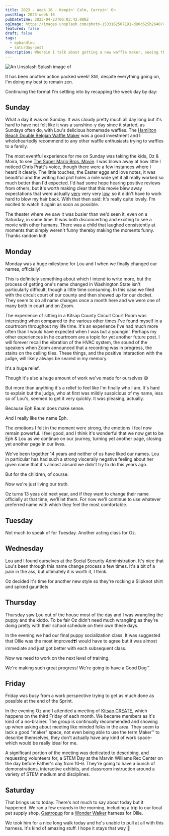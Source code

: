 ```yaml
---
title: 2023 - Week 16 - Keepin' Calm, Carryin' On
postSlug: 2023-week-16
pubDatetime: 2023-04-23T06:03:42.000Z
ogImage: https://images.unsplash.com/photo-1533162507191-d90c625b2640?crop=entropy&cs=tinysrgb&fit=max&fm=jpg&ixid=MnwxMTc3M3wwfDF8c2VhcmNofDE4fHxjYWxtfGVufDB8fHx8MTY4MjIyOTU4Mw&ixlib=rb-4.0.3&q=80&h=800
featured: false
draft: false
tags:
  - ephandlou
  - saturday-post
description: Wherein I talk about getting a new waffle maker, seeing the Super Mario Bros. Movie with the kiddos, Lou and I changed our names, our adventures at the Social Security Administration, our first puppy socialization class, attending Kitsap CREATE, and more
---
```


![An Unsplash Splash image of ](https://images.unsplash.com/photo-1533162507191-d90c625b2640?crop=entropy&cs=tinysrgb&fit=max&fm=jpg&ixid=MnwxMTc3M3wwfDF8c2VhcmNofDE4fHxjYWxtfGVufDB8fHx8MTY4MjIyOTU4Mw&ixlib=rb-4.0.3&q=80&h=800)

It has been another action packed week! Still, despite everything going on, I'm doing my best to remain zen.

Continuing the format I'm settling into by recapping the week day by day:

## Sunday

What a day it was on Sunday. It was cloudy pretty much all day long but it's hard to have not felt like it was a sunshine-y day since it started, as Sundays often do, with Lou's delicious homemade waffles. The [Hamilton Beach Double Belgian Waffle Maker](https://hamiltonbeach.com/double-7in-round-belgian-waffle-maker-26201) was a good investment and I wholeheartedly recommend to any other waffle enthusiasts trying to waffles to a family.

The most eventful experience for me on Sunday was taking the kids, Oz & Moira, to see [The Super Mario Bros. Movie](https://www.imdb.com/title/tt6718170/). I was blown away at how little I noticed Chris Pratt's voice, though there were a few instances where I heard it clearly. The little touches, the Easter eggs and love notes, it was beautiful and the writing had plot holes a mile wide yet it all really worked so much better than I'd expected. I'd had some hope hearing positive reviews from others, but it's worth making clear that this movie blew away expectations that were actually [very](https://www.imdb.com/title/tt0096707/) very very [low](https://www.imdb.com/title/tt0108255/), so it didn't have to work hard to blow my hair back. With that then said: It's really quite lovely. I'm excited to watch it again as soon as possible.

The theater where we saw it was busier than we'd seen it, even on a Saturday, in some time. It was both disconcerting and exciting to see a movie with other humans. There was a child that laughed consistently at moments that simply weren't funny thereby making the moments funny. Thanks random kid!

## Monday

Monday was a huge milestone for Lou and I when we finally changed our names, officially!

This is definitely something about which I intend to write more, but the process of getting one's name changed in Washington State isn't particularly difficult, though a little time consuming. In this case we filed with the circuit court of our county and then showed up for our docket. They seem to do all name changes once a month here and we were one of many both in court and on Zoom.

The experience of sitting in a Kitsap County Circuit Court Room was interesting when compared to the various other times I've found myself in a courtroom throughout my life time. It's an experience I've had much more often than I would have expected when I was but a youngin'. Perhaps my other experiences in he courtroom are a topic for yet another future post. I will forever recall the vibration of the HVAC system, the sound of the speakers when Zoom announced that a recording was in progress, the stains on the ceiling tiles. These things, and the positive interaction with the judge, will likely always be seared in my memory.

It's a huge relief.

Though it's also a huge amount of work we've made for ourselves 😅

But more than anything it's a relief to feel like I'm finally who I am. It's hard to explain but the judge, who at first was mildly suspicious of my name, less so of Lou's, seemed to get it very quickly. It was pleasing, actually.

Because Eph Baum does make sense.

And I really like the name Eph.

The emotions I felt in the moment were strong, the emotions I feel now remain powerful. I feel good, and I think it's wonderful that we now get to be Eph & Lou as we continue on our journey, turning yet another page, closing yet another page in our lives.

We've been together 14 years and neither of us have liked our names. Lou in particular has had such a strong viscerally negative feeling about her given name that it's almost absurd we didn't try to do this years ago.

But for the children, of course.

Now we're just living our truth.

Oz turns 13 yeas old next year, and if they want to change their name officially at that time, we'll let them. For now we'll continue to use whatever preferred name with which they feel the most comfortable.

## Tuesday

Not much to speak of for Tuesday. Another acting class for Oz.

## Wednesday

Lou and I found ourselves at the Social Security Administration. It's nice that Lou's been through this name change process a few times. It's a bit of a pain in the ass, but ultimately it is worth it, I think.

Oz decided it's time for another new style so they're rocking a Slipknot shirt and spiked gauntlets

## Thursday

Thursday saw Lou out of the house most of the day and I was wrangling the puppy and the kiddo. To be fair Oz didn't need much wrangling as they're doing pretty with their school schedule on their own these days.

In the evening we had our final puppy socialization class. It was suggested that Ollie was the most improved❣️I would have to agree but it was almost immediate and just got better with each subsequent class.

Now we need to work on the next level of training.

We're making such great progress! We're going to have a Good Dog™️.

## Friday

Friday was busy from a work perspective trying to get as much done as possible at the end of the Sprint.

In the evening Oz and I attended a meeting of [Kitsap CREATE](https://kitsapcreate.org), which happens on the third Friday of each month. We became members as it's kind of a no-brainer. The group is continually recommended and showing up when asking about meeting like minded folks in the area. They seem to lack a good "maker" space, not even being able to use the term Maker™️ to describe themselves, they don't actually have any kind of work space- which would be really ideal for me.

A significant portion of the meeting was dedicated to describing, and requesting volunteers for, a STEM Day at the Marvin Williams Rec Center on the day before Father's day from 10-6. They're going to have a bunch of demonstrations, interactive exhibits, and classroom instruction around a variety of STEM medium and disciplines.

## Saturday

That brings us to today. There's not much to say about today but it happened. We ran a few errands in the morning, including a trip to our local pet supply shop, [Gastropup](https://www.gastropup.net/products/shop/) for a [Wonder Walker](https://wonderwalkerbodyhalter.com/) harness for Ollie.

We took him for a nice long walk today and he's unable to pull at all with this harness. It's kind of amazing stuff. I hope it stays that way 🤞
